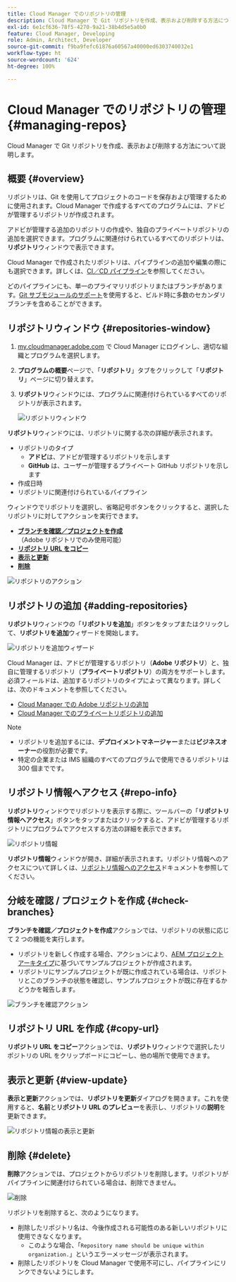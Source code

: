 ```yaml
---
title: Cloud Manager でのリポジトリの管理
description: Cloud Manager で Git リポジトリを作成、表示および削除する方法について説明します。
exl-id: 6e1cf636-78f5-4270-9a21-38b4d5e5a0b0
feature: Cloud Manager, Developing
role: Admin, Architect, Developer
source-git-commit: f9ba9fefc61876a60567a40000ed6303740032e1
workflow-type: ht
source-wordcount: '624'
ht-degree: 100%

---
```



# Cloud Manager でのリポジトリの管理 {#managing-repos}

Cloud Manager で Git リポジトリを作成、表示および削除する方法について説明します。

## 概要 {#overview}

リポジトリは、Git を使用してプロジェクトのコードを保存および管理するために使用されます。Cloud Manager で作成するすべてのプログラムには、アドビが管理するリポジトリが作成されます。

アドビが管理する追加のリポジトリの作成や、独自のプライベートリポジトリの追加を選択できます。プログラムに関連付けられているすべてのリポジトリは、**リポジトリ**&#x200B;ウィンドウで表示できます。

Cloud Manager で作成されたリポジトリは、パイプラインの追加や編集の際にも選択できます。詳しくは、[CI／CD パイプライン](/help/implementing/cloud-manager/configuring-pipelines/introduction-ci-cd-pipelines.md)を参照してください。

どのパイプラインにも、単一のプライマリリポジトリまたはブランチがあります。[Git サブモジュールのサポート](git-submodules.md)を使用すると、ビルド時に多数のセカンダリブランチを含めることができます。

## リポジトリウィンドウ {#repositories-window}

1. [my.cloudmanager.adobe.com](https://my.cloudmanager.adobe.com/) で Cloud Manager にログインし、適切な組織とプログラムを選択します。

1. **プログラムの概要**&#x200B;ページで、「**リポジトリ**」タブをクリックして「**リポジトリ**」ページに切り替えます。

1. **リポジトリ**&#x200B;ウィンドウには、プログラムに関連付けられているすべてのリポジトリが表示されます。

   ![リポジトリウィンドウ](assets/repositories.png)

**リポジトリ**&#x200B;ウィンドウには、リポジトリに関する次の詳細が表示されます。

* リポジトリのタイプ
   * **アドビ**&#x200B;は、アドビが管理するリポジトリを示します
   * **GitHub** は、ユーザーが管理するプライベート GitHub リポジトリを示します
* 作成日時
* リポジトリに関連付けられているパイプライン

ウィンドウでリポジトリを選択し、省略記号ボタンをクリックすると、選択したリポジトリに対してアクションを実行できます。

* **[ブランチを確認／プロジェクトを作成](#check-branches)**（Adobe リポジトリでのみ使用可能）
* **[リポジトリ URL をコピー](#copy-url)**
* **[表示と更新](#view-update)**
* **[削除](#delete)**

![リポジトリのアクション](assets/repository-actions.png)

## リポジトリの追加 {#adding-repositories}

**リポジトリ**&#x200B;ウィンドウの「**リポジトリを追加**」ボタンをタップまたはクリックして、**リポジトリを追加**&#x200B;ウィザードを開始します。

![リポジトリを追加ウィザード](assets/add-repository-wizard.png)

Cloud Manager は、アドビが管理するリポジトリ（**Adobe リポジトリ**）と、独自に管理するリポジトリ（**プライベートリポジトリ**）の両方をサポートします。必須フィールドは、追加するリポジトリのタイプによって異なります。詳しくは、次のドキュメントを参照してください。

* [Cloud Manager での Adobe リポジトリの追加](adobe-repositories.md)
* [Cloud Manager でのプライベートリポジトリの追加](private-repositories.md)

>[!NOTE]
>
>* リポジトリを追加するには、**デプロイメントマネージャー**&#x200B;または&#x200B;**ビジネスオーナー**&#x200B;の役割が必要です。
>* 特定の企業または IMS 組織のすべてのプログラムで使用できるリポジトリは 300 個までです。

## リポジトリ情報へアクセス {#repo-info}

**リポジトリ**&#x200B;ウィンドウでリポジトリを表示する際に、ツールバーの「**リポジトリ情報へアクセス**」ボタンをタップまたはクリックすると、アドビが管理するリポジトリにプログラムでアクセスする方法の詳細を表示できます。

![リポジトリ情報](assets/repo-info.png)

**リポジトリ情報**&#x200B;ウィンドウが開き、詳細が表示されます。リポジトリ情報へのアクセスについて詳しくは、[リポジトリ情報へのアクセス](accessing-repos.md)ドキュメントを参照してください。

## 分岐を確認 / プロジェクトを作成 {#check-branches}

**ブランチを確認／プロジェクトを作成**&#x200B;アクションでは、リポジトリの状態に応じて 2 つの機能を実行します。

* リポジトリを新しく作成する場合、アクションにより、[AEM プロジェクトアーキタイプ](https://experienceleague.adobe.com/ja/docs/experience-manager-core-components/using/developing/archetype/overview)に基づいてサンプルプロジェクトが作成されます。
* リポジトリにサンプルプロジェクトが既に作成されている場合は、リポジトリとこのブランチの状態を確認し、サンプルプロジェクトが既に存在するかどうかを報告します。

![ブランチを確認アクション](assets/check-branches.png)

## リポジトリ URL を作成 {#copy-url}

**リポジトリ URL をコピー**&#x200B;アクションでは、**リポジトリ**&#x200B;ウィンドウで選択したリポジトリの URL をクリップボードにコピーし、他の場所で使用できます。

## 表示と更新 {#view-update}

**表示と更新**&#x200B;アクションでは、**リポジトリを更新**&#x200B;ダイアログを開きます。これを使用すると、**名前**&#x200B;と&#x200B;**リポジトリ URL のプレビュー**&#x200B;を表示し、リポジトリの&#x200B;**説明**&#x200B;を更新できます。

![リポジトリ情報の表示と更新](assets/view-update.png)

## 削除 {#delete}

**削除**&#x200B;アクションでは、プロジェクトからリポジトリを削除します。リポジトリがパイプラインに関連付けられている場合は、削除できません。

![削除](assets/delete.png)

リポジトリを削除すると、次のようになります。

* 削除したリポジトリ名は、今後作成される可能性のある新しいリポジトリに使用できなくなります。
   * このような場合、「`Repository name should be unique within organization.`」というエラーメッセージが表示されます。
* 削除したリポジトリを Cloud Manager で使用不可にし、パイプラインにリンクできないようにします。
